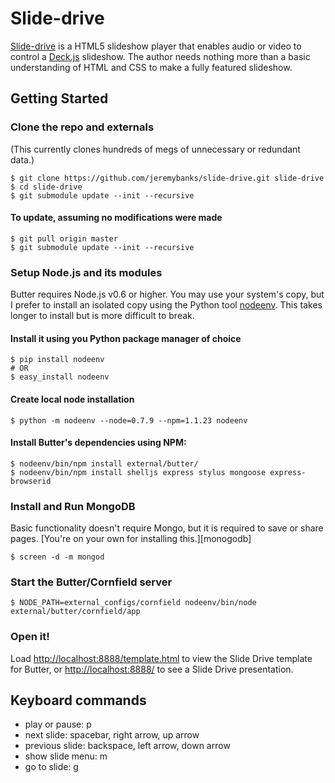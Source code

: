 Slide-drive
===========
[Slide-drive](https://github.com/dseif/slide-drive) is a HTML5 slideshow player that enables audio or video to control a [Deck.js](http://imakewebthings.github.com/deck.js/) slideshow. The author needs nothing more than a basic understanding of HTML and CSS to make a fully featured slideshow.

Getting Started
---------------

### Clone the repo and externals

(This currently clones hundreds of megs of unnecessary or redundant data.)

    $ git clone https://github.com/jeremybanks/slide-drive.git slide-drive
    $ cd slide-drive
    $ git submodule update --init --recursive

#### To update, assuming no modifications were made

    $ git pull origin master
    $ git submodule update --init --recursive

### Setup Node.js and its modules

Butter requires Node.js v0.6 or higher. You may use your system's copy, but I prefer to install an isolated copy using the Python tool [nodeenv][nodeenv]. This takes longer to install but is more difficult to break.

 [nodeenv]: http://ekalinin.github.com/nodeenv/

#### Install it using you Python package manager of choice

    $ pip install nodeenv
    # OR
    $ easy_install nodeenv

#### Create local node installation

    $ python -m nodeenv --node=0.7.9 --npm=1.1.23 nodeenv

#### Install Butter's dependencies using NPM:

    $ nodeenv/bin/npm install external/butter/
    $ nodeenv/bin/npm install shelljs express stylus mongoose express-browserid

### Install and Run MongoDB

Basic functionality doesn't require Mongo, but it is required to save or share pages. [You're on your own for installing this.][monogodb]

    $ screen -d -m mongod

 [mongodb]: http://www.mongodb.org/

### Start the Butter/Cornfield server

    $ NODE_PATH=external_configs/cornfield nodeenv/bin/node external/butter/cornfield/app

### Open it!

Load <http://localhost:8888/template.html> to view the Slide Drive template for Butter, or <http://localhost:8888/> to see a Slide Drive presentation.

Keyboard commands
-----------------

* play or pause: p
* next slide: spacebar, right arrow, up arrow
* previous slide: backspace, left arrow, down arrow
* show slide menu: m
* go to slide: g

